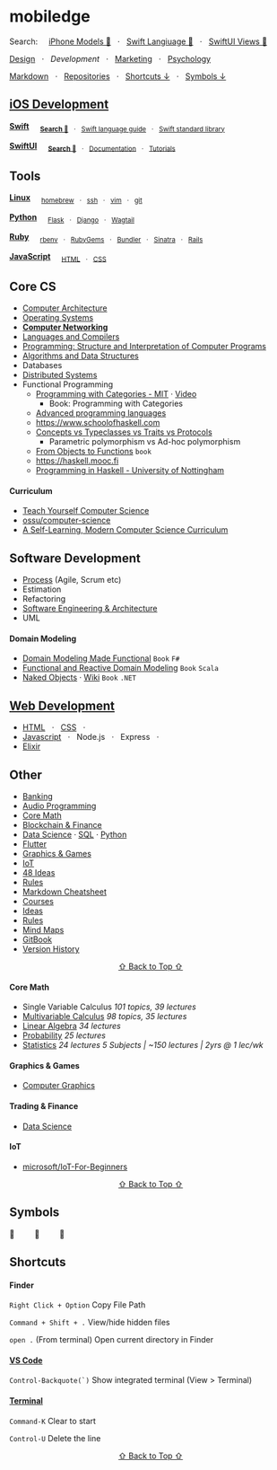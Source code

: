 # mobiledge

Search: &nbsp; &nbsp;
[iPhone Models 🔎](http://mobiledge.github.io/search/iphone-models.html)  &nbsp; · &nbsp;
[Swift Langiuage 🔎](http://mobiledge.github.io/search/swift-lang.html) &nbsp; · &nbsp;
[SwiftUI Views 🔎](http://mobiledge.github.io/search/swiftui-views.html)

[Design](https://github.com/mobilege/design/blob/master/README.md) &nbsp; · &nbsp;
*Development* &nbsp; · &nbsp;
[Marketing](https://github.com/mobilege/marketing/blob/master/README.md) &nbsp; · &nbsp;
[Psychology](https://github.com/mobilege/psychology/blob/master/README.md)

[Markdown](https://github.com/mobilege/mobilege.github.io/blob/master/markdown.md) &nbsp; · &nbsp;
[Repositories](https://github.com/mobilege?tab=repositories) &nbsp; · &nbsp;
[Shortcuts ↓](#shortcuts) &nbsp; · &nbsp;
[Symbols ↓](#symbols)

## [**iOS Development**](https://github.com/mobilege/ios-development/blob/master/README.md)

[**Swift**](https://github.com/mobilege/swift/blob/master/README.md) &nbsp; &nbsp;
<sub>[**Search 🔎**](http://mobiledge.github.io/search/swift-lang.html)
&nbsp; · &nbsp; [Swift language guide](https://docs.swift.org/swift-book/documentation/the-swift-programming-language/)
&nbsp; · &nbsp; [Swift standard library](https://developer.apple.com/documentation/swift/swift-standard-library)</sub>

[**SwiftUI**](https://github.com/mobilege/ios-development/blob/master/swiftui.md) &nbsp; &nbsp;
<sub>[**Search 🔎**](http://mobiledge.github.io/search/swiftui-views.html)
&nbsp; · &nbsp; [Documentation](https://developer.apple.com/documentation/swiftui/)
&nbsp; · &nbsp; [Tutorials](https://developer.apple.com/tutorials/swiftui)</sub>

## Tools
[**Linux**](https://github.com/mobilege/unix/blob/master/README.md) &nbsp; &nbsp;
<sub>[homebrew](https://github.com/mobilege/unix/blob/master/homebrew.md#homebrew) 
&nbsp; · &nbsp; [ssh](https://github.com/mobilege/unix/blob/master/ssh.md)
&nbsp; · &nbsp; [vim](https://github.com/mobilege/unix/blob/master/vim.md)
&nbsp; · &nbsp; [git](https://github.com/mobilege/unix/blob/master/git.md)</sup>

[**Python**](https://github.com/mobiledge/python/blob/main/README.md) &nbsp; &nbsp;
<sub>[Flask](https://github.com/mobiledge/python/blob/main/flask.md) &nbsp; · &nbsp;
[Django](https://github.com/mobiledge/python/blob/main/django.md) &nbsp; · &nbsp;
[Wagtail](https://github.com/mobiledge/python/blob/main/wagtail.md)</sub>

[**Ruby**](https://github.com/mobilege/web-development/blob/master/ruby.md) &nbsp; &nbsp;
<sub>[rbenv](https://github.com/mobilege/web-development/blob/master/ruby-rbenv.md) 
&nbsp; · &nbsp; [RubyGems](https://github.com/mobilege/web-development/blob/master/ruby-rubygems.md)
&nbsp; · &nbsp; [Bundler](https://github.com/mobilege/web-development/blob/master/ruby-bundler.md)
&nbsp; · &nbsp; [Sinatra](https://github.com/mobilege/web-development/blob/master/rb-sinatra.md)
&nbsp; · &nbsp; [Rails](https://github.com/mobilege/web-development/blob/master/ruby-rails.md)</sub>

[**JavaScript**](https://github.com/mobilege/web-development/blob/master/javascript.md) &nbsp; &nbsp;
<sub>[HTML](https://github.com/mobilege/web-development/blob/master/html.md)
&nbsp; · &nbsp; [CSS](https://github.com/mobilege/web-development/blob/master/css.md)</sub>



## Core CS
- [Computer Architecture](https://github.com/mobilege/computer-architecture/blob/master/README.md)
- [Operating Systems](https://github.com/mobilege/operating-systems/blob/main/README.md)
- [**Computer Networking**](https://github.com/mobilege/computer-networking/blob/master/README.md)
- [Languages and Compilers](https://github.com/mobilege/compilers/blob/master/README.md)
- [Programming: Structure and Interpretation of Computer Programs](https://github.com/mobilege/sicp/blob/master/README.md)
- [Algorithms and Data Structures](https://github.com/mobilege/algorithms)
- Databases
- [Distributed Systems](https://github.com/mobilege/distributed-systems/blob/master/README.md)
- Functional Programming
  - [Programming with Categories - MIT](http://brendanfong.com/programmingcats.html) · [Video](https://youtube.com/playlist?list=PLhgq-BqyZ7i7MTGhUROZy3BOICnVixETS)
    - Book: Programming with Categories 
  - [Advanced programming languages](https://matt.might.net/articles/best-programming-languages/)
  - https://www.schoolofhaskell.com
  - [Concepts vs Typeclasses vs Traits vs Protocols](https://www.youtube.com/watch?v=E-2y1qHQvTg)
    - Parametric polymorphism vs Ad-hoc polymorphism
  - [From Objects to Functions](https://pragprog.com/titles/uboop/from-objects-to-functions/) `book`
  - https://haskell.mooc.fi
  - [Programming in Haskell - University of Nottingham](http://www.cs.nott.ac.uk/~pszgmh/pih.html)

 

#### Curriculum 
- [Teach Yourself Computer Science](https://teachyourselfcs.com/)
- [ossu/computer-science](https://github.com/ossu/computer-science)
- [A Self-Learning, Modern Computer Science Curriculum](https://functionalcs.github.io/curriculum/)


## Software Development
  - [Process](https://github.com/mobilege/software-development-process/blob/main/README.md) (Agile, Scrum etc)
  - Estimation
  - Refactoring
  - [Software Engineering & Architecture](https://github.com/mobilege/software-engg-arch/blob/master/README.md)
  - UML

#### Domain Modeling
- [Domain Modeling Made Functional](https://pragprog.com/titles/swdddf/domain-modeling-made-functional/) `Book` `F#`
- [Functional and Reactive Domain Modeling](https://www.amazon.ca/Functional-Reactive-Domain-Modeling-Debasish/dp/1617292249) `Book` `Scala`
- [Naked Objects](https://a.co/d/ccjja27) · [Wiki](https://en.wikipedia.org/wiki/Naked_Objects_for_.NET) `Book` `.NET`

## [Web Development](https://github.com/mobilege/web-development/blob/master/README.md)

- [HTML](https://github.com/mobilege/web-development/blob/master/html.md) &nbsp; · &nbsp;
[CSS](https://github.com/mobilege/web-development/blob/master/css.md) &nbsp; · &nbsp;
- [Javascript](https://github.com/mobilege/web-development/blob/master/javascript.md) &nbsp; · &nbsp;
Node.js &nbsp; · &nbsp;
Express &nbsp; · &nbsp;
- [Elixir](https://github.com/mobiledge/web-development/blob/master/elixir.md)


## Other
- [Banking](https://github.com/mobiledge/mobiledge.github.io/blob/master/banking.md)
- [Audio Programming](https://github.com/mobilege/audio-programming/blob/main/README.md)
- [Core Math](#core-math)
- [Blockchain & Finance](#trading--finance) 
- [Data Science](https://github.com/mobilege/data-science/blob/master/README.md)
 · [SQL](https://github.com/mobilege/data-science/blob/master/sql.md)
 · [Python](https://github.com/mobilege/data-science/blob/master/python.md)
- [Flutter](https://github.com/mobiledge/flutter/blob/main/README.md)
- [Graphics & Games](#graphics--games)
- [IoT](#iot)
- [48 Ideas](#48-ideas)
- [Rules](#rules)
- [Markdown Cheatsheet](#markdown-cheatsheet)
- [Courses](https://github.com/mobilege/mobilege.github.io/blob/master/courses.md)
- [Ideas](https://github.com/mobilege/mobilege.github.io/blob/master/ideas.md#ideas)
- [Rules](https://github.com/mobilege/mobilege.github.io/blob/master/rules.md#rules)
- [Mind Maps](https://miro.com/app/dashboard/)
- [GitBook](https://app.gitbook.com/@rabin-aapl/spaces)
- [Version History](https://github.com/mobilege/mobilege.github.io/blob/master/version-history.md)

<p align="center"><a href="#mobilege">⇧ Back to Top ⇧</a></p>



#### Core Math
- Single Variable Calculus *101 topics, 39 lectures*
- [Multivariable Calculus](https://github.com/mobilege/multivariable-calculus/blob/master/README.md) *98 topics, 35 lectures*
- [Linear Algebra](https://github.com/mobilege/linear-algebra/blob/master/README.md) *34 lectures*
- [Probability](https://github.com/mobilege/probability/blob/master/README.md) *25 lectures*
- [Statistics](https://github.com/mobilege/statistics/blob/master/README.md) *24 lectures*
*5 Subjects | ~150 lectures | 2yrs @ 1 lec/wk*


#### Graphics & Games
- [Computer Graphics](https://github.com/mobilege/computer-graphics/blob/master/README.md)


#### Trading & Finance
- [Data Science](https://github.com/mobilege/data-science/blob/master/README.md)


#### IoT
- [microsoft/IoT-For-Beginners](https://github.com/microsoft/IoT-For-Beginners)

<p align="center"><a href="#mobilege">⇧ Back to Top ⇧</a></p>


## Symbols
 &nbsp; &nbsp; &nbsp; &nbsp; 
📖 &nbsp; &nbsp; &nbsp; &nbsp; 
🎦

## Shortcuts

#### Finder

`Right Click + Option` Copy File Path

`Command + Shift + .` View/hide hidden files 

`open .` (From terminal) Open current directory in Finder

#### [VS Code](https://code.visualstudio.com/shortcuts/keyboard-shortcuts-macos.pdf) 

``Control-Backquote(`)`` Show integrated terminal (View > Terminal)

#### [Terminal](https://support.apple.com/en-ca/guide/terminal/trmlshtcts/mac)


`Command-K` Clear to start

`Control-U` Delete the line



<p align="center"><a href="#mobilege">⇧ Back to Top ⇧</a></p>
